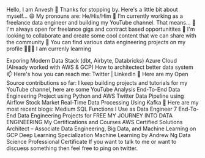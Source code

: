 Hello, I am Anvesh 👋
Thanks for stopping by. Here's a little bit about myself...
😄 My pronouns are: He/His/Him
🔭 I’m currently working as a freelance data engineer and building my YouTube channel. That means...
👯 I'm always open for freelance gigs and contract based opportunitites
💬 I'm looking to collaborate and create some cool content that we can share with the community
🤘 You can find various data engineering projects on my profile
🧑🏻‍🏫 I am currenly learning

Exporing Modern Data Stack (dbt, Airbyte, Databricks)
Azure Cloud (Already worked with AWS & GCP)
How to architectect better data system
📫 Here's how you can reach me: Twitter | LinkedIn
🤘 Here are my Open Source contributions so far: I keep building projects and tutorials for my YouTube channel, here are some
YouTube Analysis End-To-End Data Engineering Project using Python and AWS
Twitter Data Pipeline using Airflow
Stock Market Real-Time Data Processing Using Kafka
📝 Here are my most recent blogs:
Medium
SQL Functions I Use as Data Engineer
7 End-To-End Data Engineering Projects for FREE
MY JOURNEY INTO DATA ENGINEERING
My Certifications and Courses
AWS Certified Solutions Architect – Associate
Data Engineering, Big Data, and Machine Learning on GCP
Deep Learning Specialization
Machine Learning by Andrew Ng
Data Science Professional Certificate
If you want to talk to me or want to discuess something then feel free to ping on twitter.
